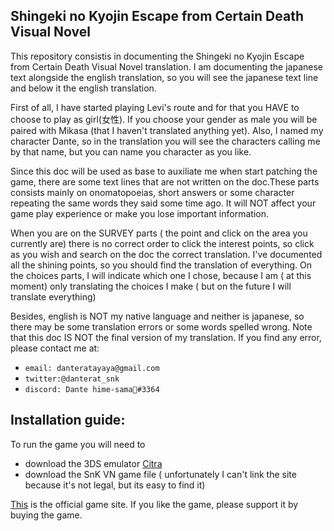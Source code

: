 ## Shingeki no Kyojin Escape from Certain Death Visual Novel

This repository consistis in documenting the Shingeki no Kyojin Escape from Certain Death Visual Novel translation.
I am documenting the japanese text alongside the english translation, so you will see the japanese text line and below it the english translation.

First of all, I have started playing Levi's route and for that you HAVE to choose to play as girl(女性). If you choose your gender as male you will be paired with Mikasa (that I haven't translated anything yet). Also, I named my character Dante, so in the translation you will see the characters calling me by that name, but you can name you character as you like.

Since this doc will be used as base to auxiliate me when start patching the game, there are some text lines that are not written on the doc.These parts consists mainly on onomatopoeias, short answers or some character repeating the same words they said some time ago. It will NOT affect your game play experience or make you lose important information.

When you are on the SURVEY parts ( the point and click on the area you currently are) there is no correct order to click the interest points, so click as you wish and search on the doc the correct translation. I've documented all the shining points, so you should find the translation of everything.
On the choices parts, I will indicate which one I chose, because I am ( at this moment) only translating the choices I make ( but on the future I will translate everything)

Besides, english is NOT my native language and neither is japanese, so there may be some translation errors or some words spelled wrong. Note that this doc IS NOT the final version of my translation. If you find any error, please contact me at:
* ``` email: danteratayaya@gmail.com ```
* ``` twitter:@danterat_snk ```
* ``` discord: Dante hime-sama👑#3364 ```


## Installation guide:

To run the game you will need to
   * download the 3DS emulator [Citra](https://citra-emu.org/download/)
   * download the SnK VN game file ( unfortunately I can't link the site because it's not legal, but its easy to find it)


[This](https://www.gamecity.ne.jp/shingeki_escape/) is the official game site.
If you like the game, please support it by buying the game.

